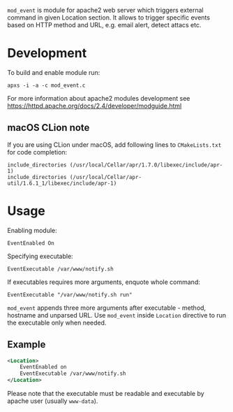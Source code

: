 `mod_event` is module for apache2 web server which triggers external command in given Location section. 
It allows to trigger specific events based on HTTP method and URL, e.g. email alert, detect attacs etc.

# Development

To build and enable module run:

`apxs -i -a -c mod_event.c`

For more information about apache2 modules development see https://httpd.apache.org/docs/2.4/developer/modguide.html

## macOS CLion note

If you are using CLion under macOS, add following lines to `CMakeLists.txt` for code completion:

```
include_directories (/usr/local/Cellar/apr/1.7.0/libexec/include/apr-1)
include_directories (/usr/local/Cellar/apr-util/1.6.1_1/libexec/include/apr-1)
```

# Usage

Enabling module:

```
EventEnabled On
```

Specifying executable:

```
EventExecutable /var/www/notify.sh
```

If executables requires more arguments, enquote whole command:

```
EventExecutable "/var/www/notify.sh run" 
```

`mod_event` appends three more arguments after executable - method, hostname and unparsed URL. Use `mod_event` inside
`Location` directive to run the executable only when needed.

## Example
```xml
<Location>
    EventEnabled on
    EventExecutable /var/www/notify.sh
</Location>
```

Please note that the executable must be readable and executable by apache user (usually `www-data`).
